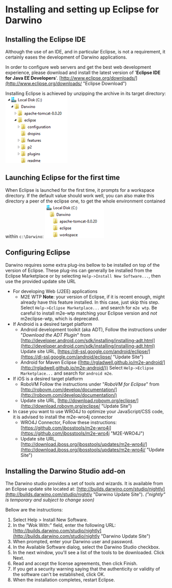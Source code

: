 Installing and setting up Eclipse for Darwino
=============================================


Installing the Eclipse IDE
-----------------------------
Although the use of an IDE, and in particular Eclipse, is not a requirement, it certainly eases the development of Darwino applications.


In order to configure web servers and get the best web development experience, please download and install the latest version of '**Eclipse IDE for Java EE Developers**'.
[http://www.eclipse.org/downloads/](http://www.eclipse.org/downloads/ "Eclipse Download")

Installing Eclipse is achieved by unzipping the archive in its target directory:
![](install-eclipse.png)

Launching Eclipse for the first time
------------------------------------

When Eclipse is launched for the first time, it prompts for a workspace directory. If the default value should work well, you can also make this directory a peer of the eclipse one, to get the whole environment contained within `c:\Darwino`:
![](install-workspace.png)

Configuring Eclipse
-------------------

Darwino requires some extra plug-ins bellow to be installed on top of the version of Eclipse. These plug-ins can generally be installed from the Eclipse Marketplace or by selecting `Help->Install New Software...`, then use the provided update site URL

- For developing Web (J2EE) applications
	- M2E WTP
**Note**: your version of Eclipse, if it is recent enough, might already have this feature installed. In this case, just skip this step.
Select `Help->Eclipse Marketplace...` and search for `m2e wtp`. Be careful to install m2e-wtp matching your Eclipse version and *not* m2eclipse-wtp, which is deprecated.
- If Android is a desired target platform
	- Android development toolkit (aka ADT), 
Follow the instructions under "*Download the ADT Plugin*" from [http://developer.android.com/sdk/installing/installing-adt.html](http://developer.android.com/sdk/installing/installing-adt.html)
Update site URL, [https://dl-ssl.google.com/android/eclipse/](https://dl-ssl.google.com/android/eclipse/ "Update Site")
	- Android for Maven Eclipse ([http://rgladwell.github.io/m2e-android/](http://rgladwell.github.io/m2e-android/))
Select `Help->Eclipse Marketplace...` and search for `android m2e`.
- If iOS is a desired target platform
	- RoboVM
Follow the instructions under "*RoboVM for Eclipse*" from [http://robovm.com/develop/documentation/](http://robovm.com/develop/documentation/)
	- Update site URL, [http://download.robovm.org/eclipse/](http://download.robovm.org/eclipse/ "Update Site")
- In case you want to use WRO4J to optimize your JavaScript/CSS code, it is advised to install the m2e-wro4j connector
	- WRO4J Connector, 
Follow these instructions: [https://github.com/jbosstools/m2e-wro4j](https://github.com/jbosstools/m2e-wro4j "M2E-WRO4J")
	- Update site URL, [http://download.jboss.org/jbosstools/updates/m2e-wro4j/](http://download.jboss.org/jbosstools/updates/m2e-wro4j/ "Update Site")


Installing the Darwino Studio add-on
------------------------------------
The Darwino studio provides a set of tools and wizards. It is available from an Eclipse update site located at: [http://builds.darwino.com/studio/nightly](http://builds.darwino.com/studio/nightly "Darwino Update Site"). *("nightly" is temporary and subject to change soon)*

Bellow are the instructions:
1. Select Help > Install New Software.
1. In the "Wok With:" field, enter the following URL:
	[http://builds.darwino.com/studio/nightly](http://builds.darwino.com/studio/nightly "Darwino Update Site")
1. When prompted, enter your Darwino user and password.
1. In the Available Software dialog, select the Darwino Studio checkbox.
1. In the next window, you'll see a list of the tools to be downloaded. Click Next.
1. Read and accept the license agreements, then click Finish.
1. If you get a security warning saying that the authenticity or validity of the software can't be established, click OK.
1. When the installation completes, restart Eclipse.
